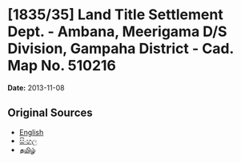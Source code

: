 # [1835/35] Land Title Settlement Dept. - Ambana, Meerigama D/S Division, Gampaha District - Cad. Map No. 510216

**Date:** 2013-11-08

## Original Sources

- [English](https://documents.gov.lk/view/extra-gazettes/2013/11/1835-35_E.pdf)
- [සිංහල](https://documents.gov.lk/view/extra-gazettes/2013/11/1835-35_S.pdf)
- [தமிழ்](https://documents.gov.lk/view/extra-gazettes/2013/11/1835-35_T.pdf)
